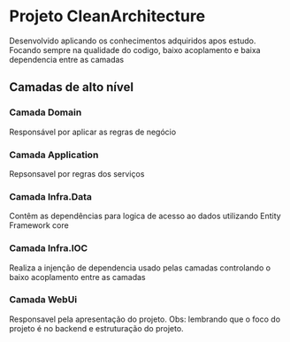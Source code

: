 # Projeto CleanArchitecture

Desenvolvido aplicando os conhecimentos adquiridos apos estudo.
Focando sempre na qualidade do codigo, baixo acoplamento e baixa dependencia entre as camadas

## Camadas de alto nível 

### Camada Domain
Responsável por aplicar as regras de negócio 

### Camada Application
Repsonsavel por regras dos serviços

### Camada Infra.Data
Contêm as dependências para logica de acesso ao dados utilizando Entity Framework core

### Camada Infra.IOC
Realiza a injenção de dependencia usado pelas camadas controlando o baixo acoplamento entre as camadas

### Camada WebUi
Responsavel pela apresentação do projeto.
Obs: lembrando que o foco do projeto é no backend e estruturação do projeto.
